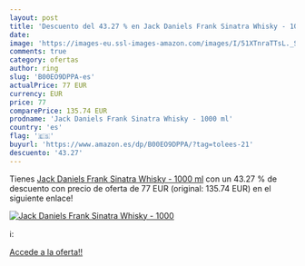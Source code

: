 ```yaml
---
layout: post
title: 'Descuento del 43.27 % en Jack Daniels Frank Sinatra Whisky - 1000'
date: 
image: 'https://images-eu.ssl-images-amazon.com/images/I/51XTnraTTsL._SL200_.jpg'
comments: true
category: ofertas
author: ring
slug: 'B00EO9DPPA-es'
actualPrice: 77 EUR
currency: EUR
price: 77
comparePrice: 135.74 EUR
prodname: 'Jack Daniels Frank Sinatra Whisky - 1000 ml'
country: 'es'
flag: '🇪🇸'
buyurl: 'https://www.amazon.es/dp/B00EO9DPPA/?tag=tolees-21'
descuento: '43.27'
---
```


Tienes [Jack Daniels Frank Sinatra Whisky - 1000 ml](https://www.amazon.es/dp/B00EO9DPPA/?tag=tolees-21) con un 43.27 % de descuento con precio de oferta de 77 EUR (original: 135.74 EUR) en el siguiente enlace!

[![Jack Daniels Frank Sinatra Whisky - 1000](https://images-eu.ssl-images-amazon.com/images/I/51XTnraTTsL._SL200_.jpg)](https://www.amazon.es/dp/B00EO9DPPA/?tag=tolees-21)

ℹ️:


[Accede a la oferta!!](https://www.amazon.es/dp/B00EO9DPPA/?tag=tolees-21)
